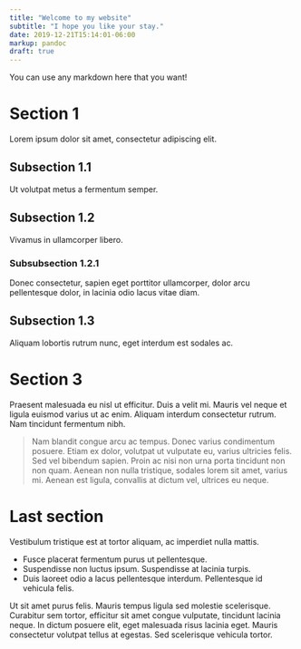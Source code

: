 ```yaml
---
title: "Welcome to my website"
subtitle: "I hope you like your stay."
date: 2019-12-21T15:14:01-06:00
markup: pandoc
draft: true
---
```


You can use any markdown here that you want!

# Section 1
Lorem ipsum dolor sit amet, consectetur adipiscing elit. 

## Subsection 1.1
Ut volutpat metus a fermentum semper. 

## Subsection 1.2
Vivamus in ullamcorper libero. 

### Subsubsection 1.2.1
Donec consectetur, sapien eget porttitor ullamcorper, dolor arcu pellentesque dolor, in lacinia odio lacus vitae diam. 

## Subsection 1.3
Aliquam lobortis rutrum nunc, eget interdum est sodales ac.

# Section 3
Praesent malesuada eu nisl ut efficitur. Duis a velit mi. Mauris vel neque et ligula euismod varius ut ac enim. Aliquam interdum consectetur rutrum. Nam tincidunt fermentum nibh.

> Nam blandit congue arcu ac tempus. Donec varius condimentum posuere. Etiam ex dolor, volutpat ut vulputate eu, varius ultricies felis. Sed vel bibendum sapien. Proin ac nisi non urna porta tincidunt non non quam. Aenean non nulla tristique, sodales lorem sit amet, varius mi. Aenean est ligula, convallis at dictum vel, ultrices eu neque.

# Last section
Vestibulum tristique est at tortor aliquam, ac imperdiet nulla mattis. 

- Fusce placerat fermentum purus ut pellentesque. 
- Suspendisse non luctus ipsum. Suspendisse at lacinia turpis. 
- Duis laoreet odio a lacus pellentesque interdum. Pellentesque id vehicula felis. 

Ut sit amet purus felis. Mauris tempus ligula sed molestie scelerisque. Curabitur sem tortor, efficitur sit amet congue vulputate, tincidunt lacinia neque. In dictum posuere elit, eget malesuada risus lacinia eget. Mauris consectetur volutpat tellus at egestas. Sed scelerisque vehicula tortor. 
